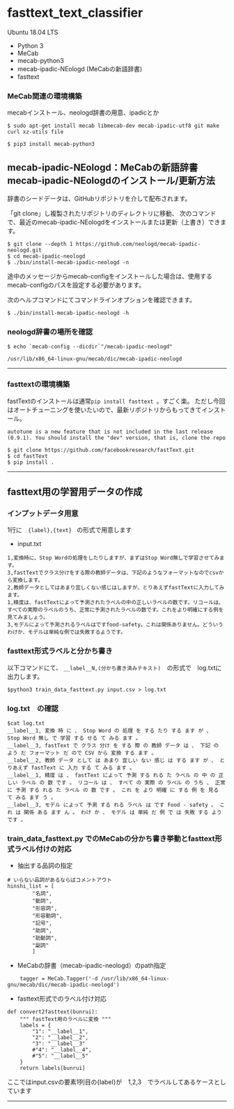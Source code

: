 # fasttext_text_classifier

 Ubuntu 18.04 LTS
* Python 3
* MeCab
* mecab-python3
* mecab-ipadic-NEologd (MeCabの新語辞書)
* fasttext



### MeCab関連の環境構築

mecabインストール、neologd辞書の用意、ipadicとか

```
$ sudo apt-get install mecab libmecab-dev mecab-ipadic-utf8 git make curl xz-utils file

$ pip3 install mecab-python3
```


## mecab-ipadic-NEologd：MeCabの新語辞書　mecab-ipadic-NEologdのインストール/更新方法

辞書のシードデータは、GitHubリポジトリを介して配布されます。

「git clone」し複製されたリポジトリのディレクトリに移動、
次のコマンドで、最近のmecab-ipadic-NEologdをインストールまたは更新（上書き）できます。

```
$ git clone --depth 1 https://github.com/neologd/mecab-ipadic-neologd.git
$ cd mecab-ipadic-neologd
$ ./bin/install-mecab-ipadic-neologd -n
```
途中のメッセージからmecab-configをインストールした場合は、使用するmecab-configのパスを設定する必要があります。


次のヘルプコマンドにてコマンドラインオプションを確認できます。

```
$ ./bin/install-mecab-ipadic-neologd -h
```

### neologd辞書の場所を確認
```
$ echo `mecab-config --dicdir`"/mecab-ipadic-neologd"

/usr/lib/x86_64-linux-gnu/mecab/dic/mecab-ipadic-neologd
```

--------
### fasttextの環境構築

fastTextのインストールは通常`pip install fasttext `。すごく楽。
ただし今回はオートチューニングを使いたいので、最新リポジトリからもってきてインストール。

```
autotune is a new feature that is not included in the last release (0.9.1). You should install the "dev" version, that is, clone the repo

$ git clone https://github.com/facebookresearch/fastText.git
$ cd fastText
$ pip install .

```



--------
## fasttext用の学習用データの作成

### インプットデータ用意

1行に　`{label},{text}　`の形式で用意します

* input.txt
```
1,変換時に、Stop Wordの処理をしたりしますが、まずはStop Word無しで学習させてみます。
3,fastTextでクラス分けをする際の教師データは、下記のようなフォーマットなのでcsvから変換します。
2,教師データとしてはあまり宜しくない感じはしますが、とりあえずfastTextに入力してみます。
1,精度は、fastTextによって予測されたラベルの中の正しいラベルの数です。リコールは、すべての実際のラベルのうち、正常に予測されたラベルの数です。これをより明確にする例を見てみましょう。
3,モデルによって予測されるラベルはですfood-safety。これは関係ありません。どういうわけか、モデルは単純な例では失敗するようです。
```

### fasttext形式ラベルと分かち書き
以下コマンドにて、 `__label__N,(分かち書き済みテキスト)`　の形式で　log.txtに出力します。
```
$python3 train_data_fasttext.py input.csv > log.txt
```


### log.txt　の確認

```
$cat log.txt
__label__1, 変換 時 に 、 Stop Word の 処理 を する たり する ます が 、 Stop Word 無し で 学習 する せる て みる ます 。
__label__3, fastText で クラス 分け を する 際 の 教師 データ は 、 下記 の よう だ フォーマット だ ので CSV から 変換 する ます 。
__label__2, 教師 データ として は あまり 宜しい ない 感じ は する ます が 、 とりあえず fastText に 入力 する て みる ます 。
__label__1, 精度 は 、 fastText によって 予測 する れる た ラベル の 中 の 正しい ラベル の 数 です 。 リコール は 、 すべて の 実際 の ラベル の うち 、 正常 に 予測 する れる た ラベル の 数 です 。 これ を より 明確 に する 例 を 見る て みる ます う 。
__label__3, モデル によって 予測 する れる ラベル は です Food - safety 。 これ は 関係 ある ます ん 。 わけ か 、 モデル は 単純 だ 例 で は 失敗 する よう です 。

```

### train_data_fasttext.py でのMeCabの分かち書き挙動とfasttext形式ラベル付けの対応

* 抽出する品詞の指定
```
# いらない品詞があるならばコメントアウト
hinshi_list = [
        "名詞",
        "動詞",
        "形容詞",
        "形容動詞",
        "記号",
        "助詞",
        "助動詞",
        "副詞"
        ]
```

* MeCabの辞書（mecab-ipadic-neologd）のpath指定
```
    tagger = MeCab.Tagger('-d /usr/lib/x86_64-linux-gnu/mecab/dic/mecab-ipadic-neologd')
```



* fasttext形式でのラベル付け対応

```
def convert2fasttext(bunrui):
    """ fastText用のラベルに変換 """
    labels = {
        "1": "__label__1",
        "2": "__label__2",
        "3": "__label__3"
        #"4": "__label__4",
        #"5": "__label__5"
    }
    return labels[bunrui]
```
ここではinput.csvの要素1列目の{label}が　1,2,3　でラベルしてあるケースとしています


--------



